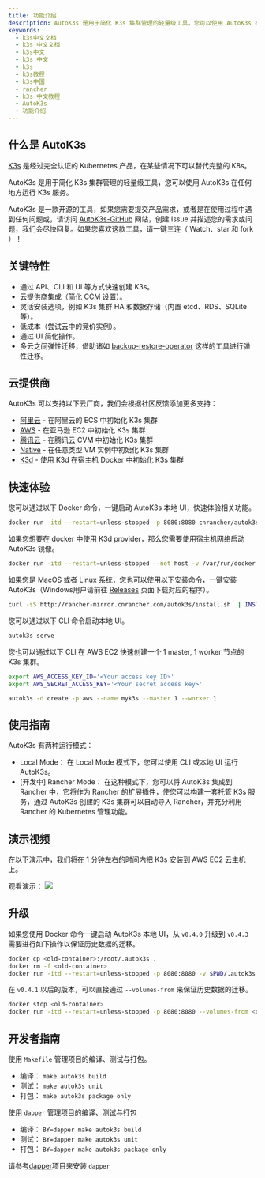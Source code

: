 ```yaml
---
title: 功能介绍
description: AutoK3s 是用于简化 K3s 集群管理的轻量级工具，您可以使用 AutoK3s 在任何地方运行 K3s 服务。
keywords:
  - k3s中文文档
  - k3s 中文文档
  - k3s中文
  - k3s 中文
  - k3s
  - k3s教程
  - k3s中国
  - rancher
  - k3s 中文教程
  - AutoK3s
  - 功能介绍
---
```


## 什么是 AutoK3s

[K3s](https://github.com/k3s-io/k3s) 是经过完全认证的 Kubernetes 产品，在某些情况下可以替代完整的 K8s。

AutoK3s 是用于简化 K3s 集群管理的轻量级工具，您可以使用 AutoK3s 在任何地方运行 K3s 服务。

AutoK3s 是一款开源的工具，如果您需要提交产品需求，或者是在使用过程中遇到任何问题或，请访问 [AutoK3s-GitHub](https://github.com/cnrancher/autok3s) 网站，创建 Issue 并描述您的需求或问题，我们会尽快回复。如果您喜欢这款工具，请一键三连（ Watch、star 和 fork ）！

## 关键特性

- 通过 API、CLI 和 UI 等方式快速创建 K3s。
- 云提供商集成（简化 [CCM](https://kubernetes.io/docs/concepts/architecture/cloud-controller) 设置）。
- 灵活安装选项，例如 K3s 集群 HA 和数据存储（内置 etcd、RDS、SQLite 等）。
- 低成本（尝试云中的竞价实例）。
- 通过 UI 简化操作。
- 多云之间弹性迁移，借助诸如 [backup-restore-operator](https://github.com/rancher/backup-restore-operator) 这样的工具进行弹性迁移。

## 云提供商

AutoK3s 可以支持以下云厂商，我们会根据社区反馈添加更多支持：

- [阿里云](/docs/k3s/autok3s/alibaba/_index) - 在阿里云的 ECS 中初始化 K3s 集群
- [AWS](/docs/k3s/autok3s/aws/_index) - 在亚马逊 EC2 中初始化 K3s 集群
- [腾讯云](/docs/k3s/autok3s/tencent/_index) - 在腾讯云 CVM 中初始化 K3s 集群
- [Native](/docs/k3s/autok3s/native/_index) - 在任意类型 VM 实例中初始化 K3s 集群
- [K3d](/docs/k3s/autok3s/k3d/_index) - 使用 K3d 在宿主机 Docker 中初始化 K3s 集群

## 快速体验

您可以通过以下 Docker 命令，一键启动 AutoK3s 本地 UI，快速体验相关功能。

```bash
docker run -itd --restart=unless-stopped -p 8080:8080 cnrancher/autok3s:v0.4.3
```

如果您想要在 docker 中使用 K3d provider，那么您需要使用宿主机网络启动 AutoK3s 镜像。

```bash
docker run -itd --restart=unless-stopped --net host -v /var/run/docker.sock:/var/run/docker.sock cnrancher/autok3s:v0.4.3
```

如果您是 MacOS 或者 Linux 系统，您也可以使用以下安装命令，一键安装 AutoK3s（Windows用户请前往 [Releases](https://github.com/cnrancher/autok3s/releases) 页面下载对应的程序）。

```bash
curl -sS http://rancher-mirror.cnrancher.com/autok3s/install.sh  | INSTALL_AUTOK3S_MIRROR=cn sh
```

您可以通过以下 CLI 命令启动本地 UI。

```bash
autok3s serve
```

您也可以通过以下 CLI 在 AWS EC2 快速创建一个 1 master, 1 worker 节点的 K3s 集群。

```bash
export AWS_ACCESS_KEY_ID='<Your access key ID>'
export AWS_SECRET_ACCESS_KEY='<Your secret access key>'

autok3s -d create -p aws --name myk3s --master 1 --worker 1
```

## 使用指南

AutoK3s 有两种运行模式：

- Local Mode： 在 Local Mode 模式下，您可以使用 CLI 或本地 UI 运行 AutoK3s。
- [开发中] Rancher Mode： 在这种模式下，您可以将 AutoK3s 集成到 Rancher 中，它将作为 Rancher 的扩展插件，使您可以构建一套托管 K3s 服务，通过 AutoK3s 创建的 K3s 集群可以自动导入 Rancher，并充分利用 Rancher 的 Kubernetes 管理功能。

## 演示视频

在以下演示中，我们将在 1 分钟左右的时间内把 K3s 安装到 AWS EC2 云主机上。

观看演示：
![](/img/k3s/autok3s-demo-min.gif)

## 升级

如果您使用 Docker 命令一键启动 AutoK3s 本地 UI，从 `v0.4.0` 升级到 `v0.4.3` 需要进行如下操作以保证历史数据的迁移。

```bash
docker cp <old-container>:/root/.autok3s .
docker rm -f <old-container>
docker run -itd --restart=unless-stopped -p 8080:8080 -v $PWD/.autok3s:/root/.autok3s cnrancher/autok3s:v0.4.3
```

在 `v0.4.1` 以后的版本，可以直接通过 `--volumes-from` 来保证历史数据的迁移。

```bash
docker stop <old-container>
docker run -itd --restart=unless-stopped -p 8080:8080 --volumes-from <old-container> cnrancher/autok3s:v0.4.3
```

## 开发者指南

使用 `Makefile` 管理项目的编译、测试与打包。

- 编译： `make autok3s build`
- 测试： `make autok3s unit`
- 打包： `make autok3s package only`

使用 `dapper` 管理项目的编译、测试与打包

- 编译： `BY=dapper make autok3s build`
- 测试： `BY=dapper make autok3s unit`
- 打包： `BY=dapper make autok3s package only`

请参考[dapper](https://github.com/rancher/dapper)项目来安装 `dapper`
